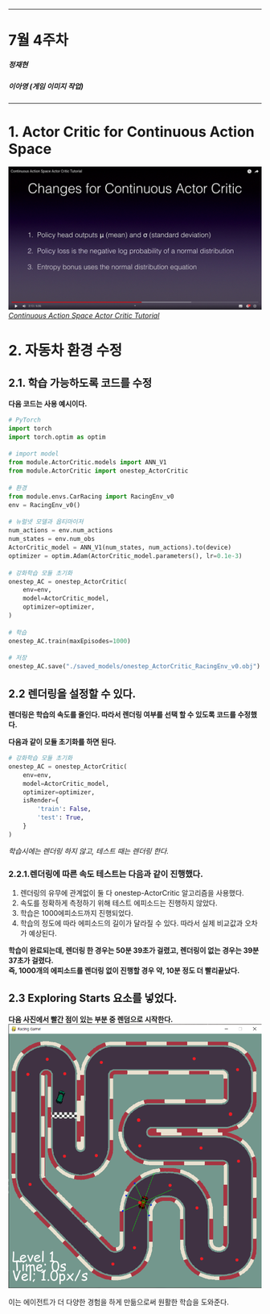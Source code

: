
---
# 7월 4주차
##### 정재현
##### 이아영 (게임 이미지 작업)
---

# 1. Actor Critic for Continuous Action Space

![](ActorCritic_continuous.png)<br/>
*[Continuous Action Space Actor Critic Tutorial](https://www.youtube.com/watch?v=kWHSH2HgbNQ&t=153s&ab_channel=SkowstertheGeek)*

# 2. 자동차 환경 수정

## 2.1. 학습 가능하도록 코드를 수정

**다음 코드는 사용 예시이다.**<br/>
```python
# PyTorch
import torch
import torch.optim as optim

# import model
from module.ActorCritic.models import ANN_V1
from module.ActorCritic import onestep_ActorCritic

# 환경
from module.envs.CarRacing import RacingEnv_v0
env = RacingEnv_v0()

# 뉴럴넷 모델과 옵티마이저
num_actions = env.num_actions
num_states = env.num_obs
ActorCritic_model = ANN_V1(num_states, num_actions).to(device)
optimizer = optim.Adam(ActorCritic_model.parameters(), lr=0.1e-3)

# 강화학습 모듈 초기화
onestep_AC = onestep_ActorCritic(
    env=env,
    model=ActorCritic_model,
    optimizer=optimizer,
)

# 학습
onestep_AC.train(maxEpisodes=1000)

# 저장
onestep_AC.save("./saved_models/onestep_ActorCritic_RacingEnv_v0.obj")
```

## 2.2 렌더링을 설정할 수 있다.

**렌더링은 학습의 속도를 줄인다. 따라서 렌더링 여부를 선택 할 수 있도록 코드를 수정했다.**

**다음과 같이 모듈 초기화를 하면 된다.**<br/>
```python
# 강화학습 모듈 초기화
onestep_AC = onestep_ActorCritic(
    env=env,
    model=ActorCritic_model,
    optimizer=optimizer,
    isRender={
        'train': False,
        'test': True,
    }
)
```
*학습시에는 렌더링 하지 않고, 테스트 때는 렌더링 한다.*

### 2.2.1.렌더링에 따른 속도 테스트는 다음과 같이 진행했다.

1. 렌더링의 유무에 관계없이 둘 다 onestep-ActorCritic 알고리즘을 사용했다.
2. 속도를 정확하게 측정하기 위해 테스트 에피소드는 진행하지 않았다.
3. 학습은 1000에피소드까지 진행되었다.
4. 학습의 정도에 따라 에피소드의 길이가 달라질 수 있다. 따라서 실제 비교값과 오차가 예상된다.

**학습이 완료되는데, 렌더링 한 경우는 50분 39초가 걸렸고, 렌더링이 없는 경우는 39분 37초가 걸렸다.**<br/>
**즉, 1000개의 에피소드를 렌더링 없이 진행할 경우 약, 10분 정도 더 빨리끝났다.**

## 2.3 Exploring Starts 요소를 넣었다.

**다음 사진에서 빨간 점이 있는 부분 중 렌덤으로 시작한다.**<br/>
![](Exploring_Starts.png)<br/>

이는 에이전트가 더 다양한 경험을 하게 만듦으로써 원활한 학습을 도와준다.
